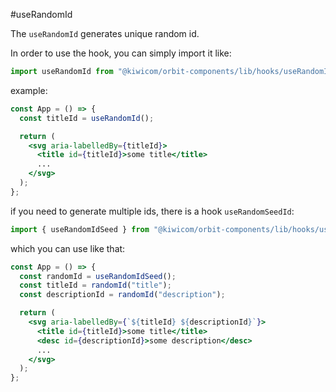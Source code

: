 #useRandomId

The `useRandomId` generates unique random id.

In order to use the hook, you can simply import it like:

```jsx
import useRandomId from "@kiwicom/orbit-components/lib/hooks/useRandomId"`
```

example:

```jsx
const App = () => {
  const titleId = useRandomId();

  return (
    <svg aria-labelledBy={titleId}>
      <title id={titleId}>some title</title>
      ...
    </svg>
  );
};
```

if you need to generate multiple ids, there is a hook `useRandomSeedId`:

```jsx
import { useRandomIdSeed } from "@kiwicom/orbit-components/lib/hooks/useRandomId"`
```

which you can use like that:

```jsx
const App = () => {
  const randomId = useRandomIdSeed();
  const titleId = randomId("title");
  const descriptionId = randomId("description");

  return (
    <svg aria-labelledBy={`${titleId} ${descriptionId}`}>
      <title id={titleId}>some title</title>
      <desc id={descriptionId}>some description</desc>
      ...
    </svg>
  );
};
```
